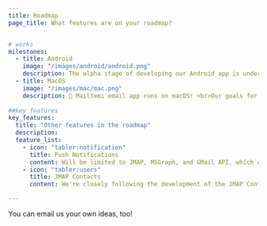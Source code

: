 ```yaml
---
title: Roadmap
page_title: What features are on your roadmap?


# works
milestones:
  - title: Android
    image: "/images/android/android.png"
    description: The alpha stage of developing our Android app is underway, and we are gearing up for a beta program. If you're interested in testing and providing feedback, please contact us at **[support@mailtemi.com](support@mailtemi.com)** to join the initiative in refining and enhancing our Android experience. 
  - title: MacOS
    image: "/images/mac/mac.png"
    description: 🚀 Mailtemi email app runs on macOS! <br>Our goals for the MacOS version of our app are ambitious. <br>We aim to provide full offline support, not just a cached subset of messages like in mobile versions We're also working on features that will allow you to copy or move messages between accounts. <br><br>Additionally, we're developing the ability to import and export messages in MBOX format. <br>While there is still work to be done, we're excited about the progress we've made so far.
              
##key features
key_features:
  title: "Other features in the roadmap"
  description:  
  feature_list:
    - icon: "tabler:notification"  
      title: Push Notifications
      content: Will be limited to JMAP, MSGraph, and GMail API, which offer this notification mechanisms.<br><br>IMAP cannot achieve push notifications without requiring access to the user's password, which is not acceptable and will not be supported.
    - icon: "tabler:users"  
      title: JMAP Contacts
      content: We're closely following the development of the JMAP Contacts specification. <br> Once it has completed the RFC process, we plan to support it in our application. <br>This will allow us to provide even more robust and efficient contact management features.

---
```

You can email us your own ideas, too!<br />
